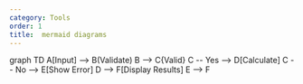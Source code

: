 ```yaml
---
category: Tools
order: 1
title:  mermaid diagrams
---
```



<div class="mermaid">
graph TD
  A[Input] --> B(Validate)
  B --> C{Valid}
  C -- Yes --> D[Calculate]
  C -- No --> E[Show Error]
  D --> F[Display Results]
  E --> F
</div>


